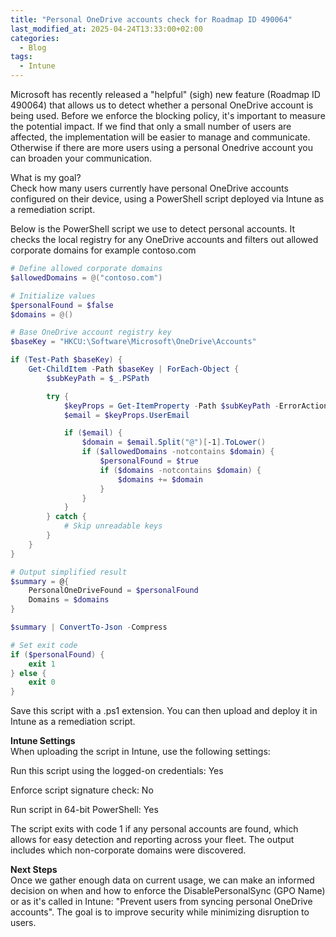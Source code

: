 ```yaml
---
title: "Personal OneDrive accounts check for Roadmap ID 490064"
last_modified_at: 2025-04-24T13:33:00+02:00
categories:
  - Blog
tags:
  - Intune
---
```


Microsoft has recently released a "helpful" (sigh) new feature (Roadmap ID 490064) that allows us to detect whether a personal OneDrive account is being used. Before we enforce the blocking policy, it's important to measure the potential impact. If we find that only a small number of users are affected, the implementation will be easier to manage and communicate. Otherwise if there are more users using a personal Onedrive account you can broaden your communication.

What is my goal?  
Check how many users currently have personal OneDrive accounts configured on their device, using a PowerShell script deployed via Intune as a remediation script.


Below is the PowerShell script we use to detect personal accounts. It checks the local registry for any OneDrive accounts and filters out allowed corporate domains for example contoso.com

```powershell
# Define allowed corporate domains
$allowedDomains = @("contoso.com")

# Initialize values
$personalFound = $false
$domains = @()

# Base OneDrive account registry key
$baseKey = "HKCU:\Software\Microsoft\OneDrive\Accounts"

if (Test-Path $baseKey) {
    Get-ChildItem -Path $baseKey | ForEach-Object {
        $subKeyPath = $_.PSPath

        try {
            $keyProps = Get-ItemProperty -Path $subKeyPath -ErrorAction Stop
            $email = $keyProps.UserEmail

            if ($email) {
                $domain = $email.Split("@")[-1].ToLower()
                if ($allowedDomains -notcontains $domain) {
                    $personalFound = $true
                    if ($domains -notcontains $domain) {
                        $domains += $domain
                    }
                }
            }
        } catch {
            # Skip unreadable keys
        }
    }
}

# Output simplified result
$summary = @{
    PersonalOneDriveFound = $personalFound
    Domains = $domains
}

$summary | ConvertTo-Json -Compress

# Set exit code
if ($personalFound) {
    exit 1
} else {
    exit 0
}
```

Save this script with a .ps1 extension. You can then upload and deploy it in Intune as a remediation script.

**Intune Settings**  
When uploading the script in Intune, use the following settings:

Run this script using the logged-on credentials: Yes

Enforce script signature check: No

Run script in 64-bit PowerShell: Yes

The script exits with code 1 if any personal accounts are found, which allows for easy detection and reporting across your fleet. The output includes which non-corporate domains were discovered.

**Next Steps**  
Once we gather enough data on current usage, we can make an informed decision on when and how to enforce the DisablePersonalSync (GPO Name) or as it's called in Intune: "Prevent users from syncing personal OneDrive accounts". The goal is to improve security while minimizing disruption to users.
